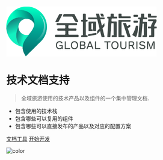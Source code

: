 ![logo](_media/logo.png)

# 技术文档支持

> 全域旅游使用的技术产品以及组件的一个集中管理文档.

* 包含使用的技术栈 
* 包含哪些可以复用的组件
* 包含哪些可以直接发布的产品以及对应的配置方案

[文档工具](https://github.com/docsifyjs/docsify/)
[开始开发](zh-cn/)


![color](#f0f0f0)